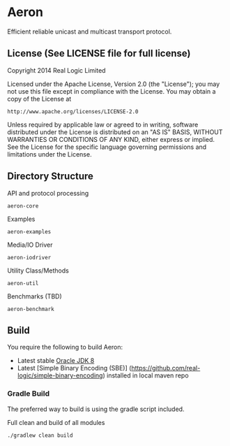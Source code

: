 Aeron
=====

Efficient reliable unicast and multicast transport protocol.

License (See LICENSE file for full license)
-------------------------------------------
Copyright 2014 Real Logic Limited

Licensed under the Apache License, Version 2.0 (the "License");
you may not use this file except in compliance with the License.
You may obtain a copy of the License at

    http://www.apache.org/licenses/LICENSE-2.0

Unless required by applicable law or agreed to in writing, software
distributed under the License is distributed on an "AS IS" BASIS,
WITHOUT WARRANTIES OR CONDITIONS OF ANY KIND, either express or implied.
See the License for the specific language governing permissions and
limitations under the License.

Directory Structure
-------------------

API and protocol processing

    aeron-core

Examples

    aeron-examples

Media/IO Driver

    aeron-iodriver

Utility Class/Methods

    aeron-util

Benchmarks (TBD)

    aeron-benchmark

Build
-----

You require the following to build Aeron:

* Latest stable [Oracle JDK 8](http://www.oracle.com/technetwork/java/)
* Latest [Simple Binary Encoding (SBE)] (https://github.com/real-logic/simple-binary-encoding) installed in local maven repo

### Gradle Build

The preferred way to build is using the gradle script included.

Full clean and build of all modules

    ./gradlew clean build
